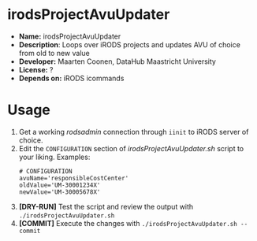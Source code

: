 # irodsProjectAvuUpdater

* **Name:** irodsProjectAvuUpdater
* **Description**: Loops over iRODS projects and updates AVU of choice from old to new value
* **Developer:** Maarten Coonen, DataHub Maastricht University
* **License:** ?
* **Depends on:** iRODS icommands

# Usage
1. Get a working _rodsadmin_ connection through `iinit` to iRODS server of choice.
1. Edit the `CONFIGURATION` section of _irodsProjectAvuUpdater.sh_ script to your liking. Examples: 
    ```
    # CONFIGURATION
    avuName='responsibleCostCenter'
    oldValue='UM-30001234X'
    newValue='UM-30005678X'
    ```
1. **[DRY-RUN]** Test the script and review the output with
    `./irodsProjectAvuUpdater.sh`
1. **[COMMIT]** Execute the changes with
    `./irodsProjectAvuUpdater.sh --commit`

